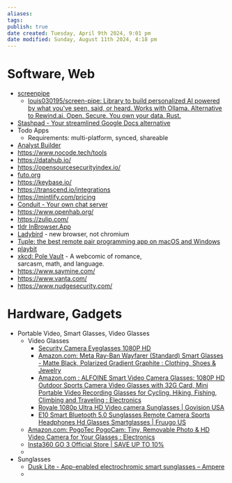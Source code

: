 ```yaml
---
aliases: 
tags: 
publish: true
date created: Tuesday, April 9th 2024, 9:01 pm
date modified: Sunday, August 11th 2024, 4:18 pm
---
```


# Software, Web

- [screenpipe](https://screenpi.pe/)
	- [louis030195/screen-pipe: Library to build personalized AI powered by what you've seen, said, or heard. Works with Ollama. Alternative to Rewind.ai. Open. Secure. You own your data. Rust.](https://github.com/louis030195/screen-pipe)
- [Stashpad - Your streamlined Google Docs alternative](https://www.stashpad.com/)
- Todo Apps
	- Requirements: multi-platform, synced, shareable
- [Analyst Builder](https://www.analystbuilder.com/)
- https://www.nocode.tech/tools
- https://datahub.io/
- https://opensourcesecurityindex.io/
- [futo.org](https://futo.org/)
- https://keybase.io/
- https://transcend.io/integrations
- https://mintlify.com/pricing
- [Conduit - Your own chat server](https://conduit.rs/)
- https://www.openhab.org/
- https://zulip.com/
- [tldr InBrowser.App](https://tldr.inbrowser.app/)
- [Ladybird](https://ladybird.org/) - new browser, not chromium
- [Tuple: the best remote pair programming app on macOS and Windows](https://tuple.app/)
- [playbit](https://playb.it/)
- [xkcd: Pole Vault](https://xkcd.com/) - A webcomic of romance,  
sarcasm, math, and language.
- https://www.saymine.com/
- https://www.vanta.com/
- https://www.nudgesecurity.com/

# Hardware, Gadgets

- Portable Video, Smart Glasses, Video Glasses
	- Video Glasses
		- [Security Camera Eyeglasses 1080P HD](https://knowyournanny.com/security-camera-eyeglasses-1080p-hd/?sku=KYN-SG-DVR&gad_source=1)
		- [Amazon.com: Meta Ray-Ban Wayfarer (Standard) Smart Glasses - Matte Black, Polarized Gradient Graphite : Clothing, Shoes & Jewelry](https://www.amazon.com/dp/B0CGXYVQ1P) 
		- [Amazon.com : ALFOINE Smart Video Camera Glasses: 1080P HD Outdoor Sports Camera Video Glasses with 32G Card, Mini Portable Video Recording Glasses for Cycling, Hiking, Fishing, Climbing and Traveling : Electronics](https://www.amazon.com/ALFOINE-Smart-Video-Camera-Glasses/dp/B0CXST2RKQ/)
		- [Royale 1080p Ultra HD Video camera Sunglasses | Govision USA](https://www.govisionusa.com/product/royale-hd-video-camera-sunglasses/?attribute_pa_royale-colors=warm-grey)
		- [E10 Smart Bluetooth 5.0 Sunglasses Remote Camera Sports Headphones Hd Glasses Smartglasses | Fruugo US](https://www.fruugo.us/e10-smart-bluetooth-50-sunglasses-remote-camera-sports-headphones-hd-glasses-smartglasses/p-128991136-271113317?language=en) 
	- [Amazon.com: PogoTec PogoCam: Tiny, Removable Photo & HD Video Camera for Your Glasses : Electronics](https://www.amazon.com/PogoTec-CAM-07202905001-PogoCam/dp/B072MPXRZ9/)
	- [Insta360 GO 3 Official Store | SAVE UP TO 10%](https://store.insta360.com/product/go-3?i_source=website&i_medium=product_page_button&i_campaign=go-3)
	- 
- Sunglasses
	- [Dusk Lite - App-enabled electrochromic smart sunglasses – Ampere](https://ampere.shop/products/dusk-lite-outdoor-adjustable-tint-electrochromic-smart-sunglasses?variant=39862620553350)
	- 
